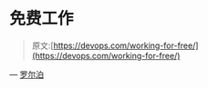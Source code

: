# 免费工作

> 原文:[https://devops.com/working-for-free/](https://devops.com/working-for-free/)

— [罗尔泊](https://devops.com/author/breselman/)